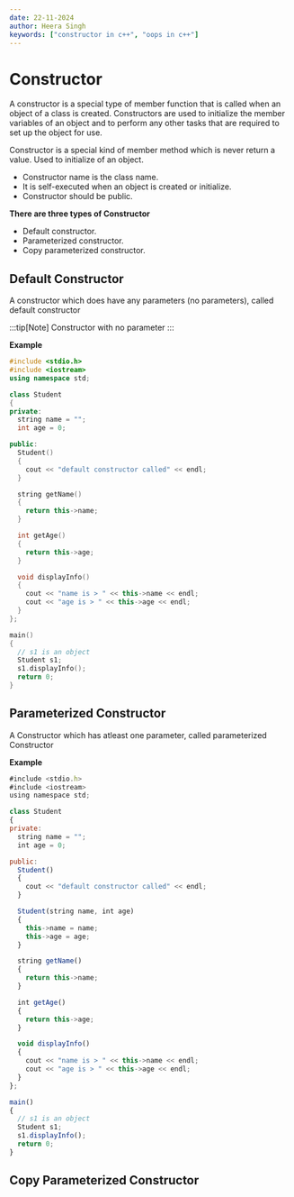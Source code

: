 ```yaml
---
date: 22-11-2024
author: Heera Singh
keywords: ["constructor in c++", "oops in c++"]
---
```



# Constructor

A constructor is a special type of member function that is called when an object of a class is created. Constructors are used to initialize the member variables of an object and to perform any other tasks that are required to set up the object for use.

Constructor is a special kind of member method which is never return a value. Used to initialize of an object.

- Constructor name is the class name.
- It is self-executed when an object is created or initialize.
- Constructor should be public.



**There are three types of Constructor**

- Default constructor.
- Parameterized constructor.
- Copy parameterized constructor.

## Default Constructor

A constructor which does have any parameters (no parameters), called default constructor

:::tip[Note]
Constructor with no parameter
:::

**Example**

```cpp
#include <stdio.h>
#include <iostream>
using namespace std;

class Student
{
private:
  string name = "";
  int age = 0;

public:
  Student()
  {
    cout << "default constructor called" << endl;
  }

  string getName()
  {
    return this->name;
  }

  int getAge()
  {
    return this->age;
  }

  void displayInfo()
  {
    cout << "name is > " << this->name << endl;
    cout << "age is > " << this->age << endl;
  }
};

main()
{
  // s1 is an object
  Student s1;
  s1.displayInfo();
  return 0;
}  
```


## Parameterized Constructor

A Constructor which has atleast one parameter, called parameterized Constructor

**Example**

```js
#include <stdio.h>
#include <iostream>
using namespace std;

class Student
{
private:
  string name = "";
  int age = 0;

public:
  Student()
  {
    cout << "default constructor called" << endl;
  }

  Student(string name, int age)
  {
    this->name = name;
    this->age = age;
  }

  string getName()
  {
    return this->name;
  }

  int getAge()
  {
    return this->age;
  }

  void displayInfo()
  {
    cout << "name is > " << this->name << endl;
    cout << "age is > " << this->age << endl;
  }
};

main()
{
  // s1 is an object
  Student s1;
  s1.displayInfo();
  return 0;
}
```


## Copy Parameterized Constructor

